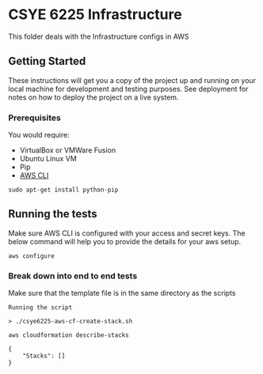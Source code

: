 # CSYE 6225 Infrastructure

This folder deals with the Infrastructure configs in AWS

## Getting Started

These instructions will get you a copy of the project up and running on your local machine for development and testing purposes. See deployment for notes on how to deploy the project on a live system.

### Prerequisites

You would require:

* VirtualBox or VMWare Fusion
* Ubuntu Linux VM
* Pip
* [AWS CLI](https://docs.aws.amazon.com/cli/latest/userguide/awscli-install-linux.html)

```
sudo apt-get install python-pip
```


## Running the tests

Make sure AWS CLI is configured with your access and secret keys. The below command will help you to provide the details for your aws setup.

```
aws configure
```


### Break down into end to end tests

Make sure that the template file is in the same directory as the scripts


```
Running the script

> ./csye6225-aws-cf-create-stack.sh

```

```
aws cloudformation describe-stacks

{
    "Stacks": []
}


```

